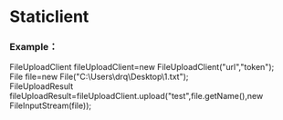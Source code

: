 # Staticlient

### Example：
FileUploadClient fileUploadClient=new FileUploadClient("url","token");
<br>
File file=new File("C:\\Users\\drq\\Desktop\\1.txt");
<br>
FileUploadResult fileUploadResult=fileUploadClient.upload("test",file.getName(),new FileInputStream(file));
